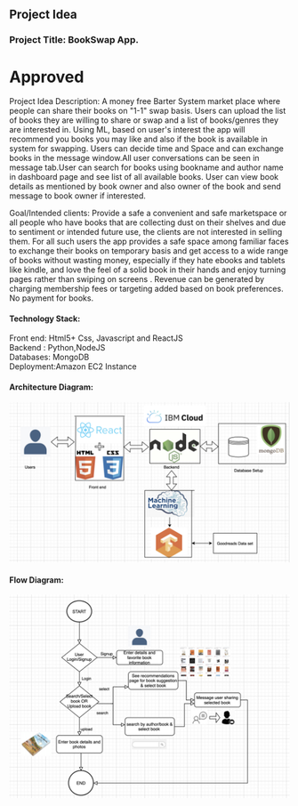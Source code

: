 

 


## Project Idea

### Project Title: BookSwap App.
# Approved

Project Idea Description: A money free Barter System market place where people can share their books on "1-1" swap basis.   Users can upload the list of books they are willing to share or swap and a list of books/genres  they are interested in. Using ML, based on user's interest the app will recommend you books you may like and also if the book is available in system for swapping. Users can decide time and Space and can exchange books in the message window.All user conversations can be seen in message tab.User can search for books using bookname and author name in dashboard page and see list of all available books.
User can view book details as mentioned by book owner and also owner of the book and send message to book owner if interested.
      
Goal/Intended clients: Provide a safe a convenient and safe marketspace or all people who have books that are collecting dust on their shelves and due to sentiment or intended future use, the clients are not interested in selling them.  For all such users the app provides a safe space among familiar faces to exchange their books on temporary basis and get access to a wide range of books without  wasting money, especially if they hate ebooks and tablets like kindle, and love the feel of  a solid book in their hands and enjoy turning pages rather than swiping on screens . Revenue can be generated by charging membership fees or targeting added based on book preferences. No payment for books. 

#### Technology Stack:     
Front end: Html5+ Css, Javascript and ReactJS   
Backend : Python,NodeJS   
Databases: MongoDB   
Deployment:Amazon EC2 Instance 

#### Architecture Diagram:   
   
![Architecture Diagram](./Diagrams/Architecture%20diagram.png)    
   
#### Flow Diagram:     
   
![Block Diagram](./Diagrams/BookSwap_ProcessFlow.png) 
                           

